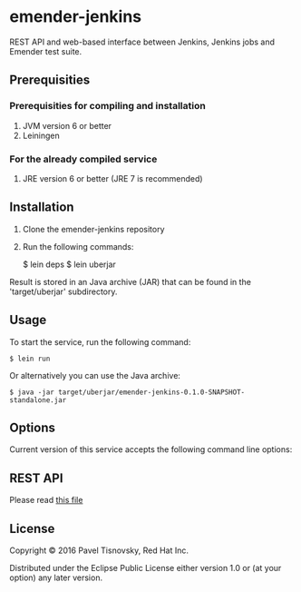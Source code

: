 # emender-jenkins

REST API and web-based interface between Jenkins, Jenkins jobs and Emender test suite.


## Prerequisities

### Prerequisities for compiling and installation

1. JVM version 6 or better
1. Leiningen

### For the already compiled service

1. JRE version 6 or better (JRE 7 is recommended)



## Installation

1. Clone the emender-jenkins repository
1. Run the following commands:

    $ lein deps
    $ lein uberjar

Result is stored in an Java archive (JAR) that can be found in the 'target/uberjar' subdirectory.


## Usage

To start the service, run the following command:

    $ lein run

Or alternatively you can use the Java archive:

    $ java -jar target/uberjar/emender-jenkins-0.1.0-SNAPSHOT-standalone.jar

## Options

Current version of this service accepts the following command line options:

## REST API

Please read [this file](doc/REST_API.adoc)

## License

Copyright © 2016 Pavel Tisnovsky, Red Hat Inc.

Distributed under the Eclipse Public License either version 1.0 or (at
your option) any later version.


